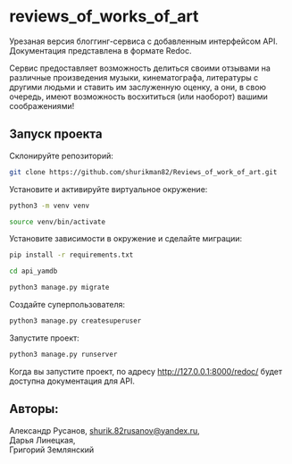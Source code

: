 # reviews_of_works_of_art

Урезаная версия блоггинг-сервиса с добавленным интерфейсом API. Документация представлена в формате Redoc.

Сервис предоставляет возможность делиться своими отзывами на различные произведения музыки, кинематографа, литературы с другими людьми и ставить им заслуженную оценку, а они, в свою очередь, имеют возможность восхититься (или наоборот) вашими соображениями!
## Запуск проекта
Склонируйте репозиторий:
```bash
git clone https://github.com/shurikman82/Reviews_of_work_of_art.git
```
Установите и активируйте виртуальное окружение:
```bash
python3 -m venv venv
```
```bash
source venv/bin/activate
```
Установите зависимости в окружение и сделайте миграции:
```bash
pip install -r requirements.txt
```
```bash
cd api_yamdb
```
```bash
python3 manage.py migrate
```
Создайте суперпользователя:
```bash
python3 manage.py createsuperuser
```
Запустите проект:
```bash
python3 manage.py runserver
```
Когда вы запустите проект, по адресу  http://127.0.0.1:8000/redoc/ будет доступна документация для API.

## Авторы:

Александр Русанов, shurik.82rusanov@yandex.ru,<br>
Дарья Линецкая,<br>
Григорий Землянский
